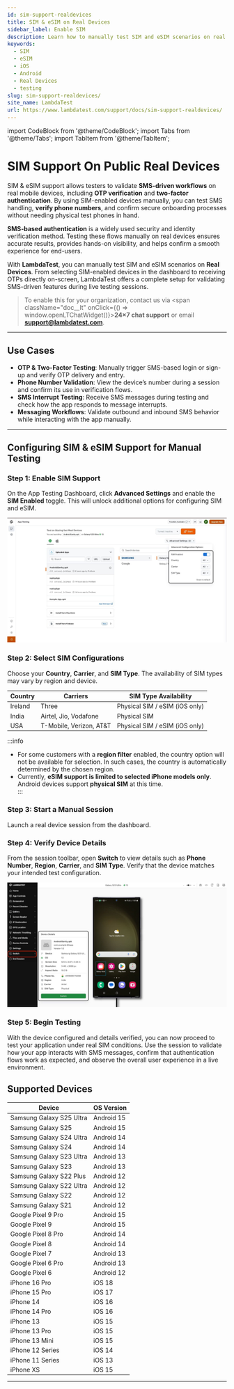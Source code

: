 ```yaml
---
id: sim-support-realdevices
title: SIM & eSIM on Real Devices
sidebar_label: Enable SIM
description: Learn how to manually test SIM and eSIM scenarios on real mobile devices using LambdaTest, including configurations, SMS validation, and supported devices.
keywords:
  - SIM
  - eSIM
  - iOS
  - Android
  - Real Devices
  - testing
slug: sim-support-realdevices/
site_name: LambdaTest
url: https://www.lambdatest.com/support/docs/sim-support-realdevices/
---
```

import CodeBlock from '@theme/CodeBlock';
import Tabs from '@theme/Tabs';
import TabItem from '@theme/TabItem';

# SIM Support On Public Real Devices

SIM & eSIM support allows testers to validate **SMS-driven workflows** on real mobile devices, including **OTP verification** and **two-factor authentication**. By using SIM-enabled devices manually, you can test SMS handling, **verify phone numbers**, and confirm secure onboarding processes without needing physical test phones in hand.  

**SMS-based authentication** is a widely used security and identity verification method. Testing these flows manually on real devices ensures accurate results, provides hands-on visibility, and helps confirm a smooth experience for end-users.  

With **LambdaTest**, you can manually test SIM and eSIM scenarios on **Real Devices**. From selecting SIM-enabled devices in the dashboard to receiving OTPs directly on-screen, LambdaTest offers a complete setup for validating SMS-driven features during live testing sessions.  

> To enable this for your organization, contact us via <span className="doc__lt" onClick={() => window.openLTChatWidget()}>**24×7 chat support**</span> or email **support@lambdatest.com**.<br />

---

## Use Cases

- **OTP & Two-Factor Testing**: Manually trigger SMS-based login or sign-up and verify OTP delivery and entry.  
- **Phone Number Validation**: View the device’s number during a session and confirm its use in verification flows.  
- **SMS Interrupt Testing**: Receive SMS messages during testing and check how the app responds to message interrupts.  
- **Messaging Workflows**: Validate outbound and inbound SMS behavior while interacting with the app manually.  


---

## Configuring SIM & eSIM Support for Manual Testing

### Step 1: Enable SIM Support
On the App Testing Dashboard, click **Advanced Settings** and enable the **SIM Enabled** toggle. This will unlock additional options for configuring SIM and eSIM.  

![SIM Enabled Toggle desc](../assets/images/real-device-app-testing/Sim/Sim-Toggle-on.png)  

### Step 2: Select SIM Configurations
Choose your **Country**, **Carrier**, and **SIM Type**. The availability of SIM types may vary by region and device.

| Country | Carriers               | SIM Type Availability        |
|---------|-----------------------|-----------------------------|
| Ireland | Three                 | Physical SIM / eSIM (iOS only) |
| India   | Airtel, Jio, Vodafone | Physical SIM                |
| USA     | T-Mobile, Verizon, AT&T | Physical SIM / eSIM (iOS only) |



:::info
- For some customers with a **region filter** enabled, the country option will not be available for selection. In such cases, the country is automatically determined by the chosen region.  
- Currently, **eSIM support is limited to selected iPhone models only**. Android devices support **physical SIM** at this time.  
:::

### Step 3: Start a Manual Session
Launch a real device session from the dashboard.  

### Step 4: Verify Device Details
From the session toolbar, open **Switch** to view details such as **Phone Number**, **Region**, **Carrier**, and **SIM Type**. Verify that the device matches your intended test configuration.  

![SIM Device](../assets/images/real-device-app-testing/Sim/Sim-InDevice.png)  

### Step 5: Begin Testing
With the device configured and details verified, you can now proceed to test your application under real SIM conditions. Use the session to validate how your app interacts with SMS messages, confirm that authentication flows work as expected, and observe the overall user experience in a live environment.   

## Supported Devices

| Device                  | OS Version        |
|--------------------------|------------------|
| Samsung Galaxy S25 Ultra | Android 15       |
| Samsung Galaxy S25       | Android 15       |
| Samsung Galaxy S24 Ultra | Android 14       |
| Samsung Galaxy S24       | Android 14       |
| Samsung Galaxy S23 Ultra | Android 13       |
| Samsung Galaxy S23       | Android 13       |
| Samsung Galaxy S22 Plus  | Android 12       |
| Samsung Galaxy S22 Ultra | Android 12       |
| Samsung Galaxy S22       | Android 12       |
| Samsung Galaxy S21       | Android 12       |
| Google Pixel 9 Pro       | Android 15       |
| Google Pixel 9           | Android 15       |
| Google Pixel 8 Pro       | Android 14       |
| Google Pixel 8           | Android 14       |
| Google Pixel 7           | Android 13       |
| Google Pixel 6 Pro       | Android 13       |
| Google Pixel 6           | Android 12       |
| iPhone 16 Pro            | iOS 18           |
| iPhone 15 Pro            | iOS 17           |
| iPhone 14                | iOS 16           |
| iPhone 14 Pro            | iOS 16           |
| iPhone 13                | iOS 15           |
| iPhone 13 Pro            | iOS 15           |
| iPhone 13 Mini           | iOS 15           |
| iPhone 12 Series         | iOS 14           |
| iPhone 11 Series         | iOS 13           |
| iPhone XS                | iOS 15           |

---